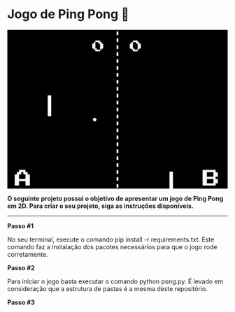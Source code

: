 # Jogo de Ping Pong 🏓

<img src="pingpong.png" align="center"/>

<f2 align = "left"> **O seguinte projeto possui o objetivo de apresentar um jogo de Ping Pong em 2D. Para criar o seu projeto, siga as instruções disponíveis.**</f2>
<hr> </hr>

<f2 align = "left"> **Passo #1**</f2>
<p> No seu terminal, execute o comando pip install -r requirements.txt. Este comando faz a instalação dos pacotes necessários para que o jogo rode corretamente. <p/>

<f2 align = "left"> **Passo #2**</f2>
<p> Para iniciar o jogo basta executar o comando python pong.py. É levado em consideração que a estrutura de pastas é a mesma deste repositório.<p/>

<f2 align = "left"> **Passo #3**</f2>
<p> <p/>
